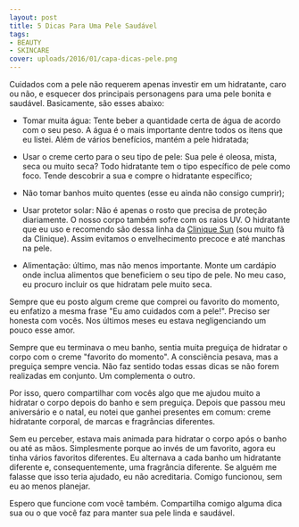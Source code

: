 ```yaml
---
layout: post
title: 5 Dicas Para Uma Pele Saudável
tags:
- BEAUTY
- SKINCARE
cover: uploads/2016/01/capa-dicas-pele.png
---
```


Cuidados com a pele não requerem apenas investir em um hidratante, caro ou não, e esquecer dos principais personagens para uma pele bonita e saudável. Basicamente, são esses abaixo:

- Tomar muita água: Tente beber a quantidade certa de água de acordo com o seu peso. A água é o mais importante dentre todos os itens que eu listei. Além de vários benefícios, mantém a pele hidratada;

- Usar o creme certo para o seu tipo de pele: Sua pele é oleosa, mista, seca ou muito seca? Todo hidratante tem o tipo específico de pele como foco. Tende descobrir a sua e compre o hidratante específico;

- Não tomar banhos muito quentes (esse eu ainda não consigo cumprir);

- Usar protetor solar: Não é apenas o rosto que precisa de proteção diariamente. O nosso corpo também sofre com os raios UV. O hidratante que eu uso e recomendo são dessa linha da <a href="http://www.clinique.com.br/products/1661/Solar/Proteo-solar/index.tmpl">Clinique Sun</a> (sou muito fã da Clinique). Assim evitamos o envelhecimento precoce e até manchas na pele.

- Alimentação: último, mas não menos importante. Monte um cardápio onde inclua alimentos que beneficiem o seu tipo de pele. No meu caso, eu procuro incluir os que hidratam pele muito seca.

Sempre que eu posto algum creme que comprei ou favorito do momento, eu enfatizo a mesma frase "Eu amo cuidados com a pele!". Preciso ser honesta com vocês. Nos últimos meses eu estava negligenciando um pouco esse amor.

Sempre que eu terminava o meu banho, sentia muita preguiça de hidratar o corpo com o creme "favorito do momento". A consciência pesava, mas a preguiça sempre vencia. Não faz sentido todas essas dicas se não forem realizadas em conjunto. Um complementa o outro.

Por isso, quero compartilhar com vocês algo que me ajudou muito a hidratar o corpo depois do banho e sem preguiça. Depois que passou meu aniversário e o natal, eu notei que ganhei presentes em comum: creme hidratante corporal, de marcas e fragrâncias diferentes.

Sem eu perceber, estava mais animada para hidratar o corpo após o banho ou até as mãos. Simplesmente porque ao invés de um favorito, agora eu tinha vários favoritos diferentes. Eu alternava a cada banho um hidratante diferente e, consequentemente, uma fragrância diferente. Se alguém me falasse que isso teria ajudado, eu não acreditaria. Comigo funcionou, sem eu ao menos planejar.

Espero que funcione com você também. Compartilha comigo alguma dica sua ou o que você faz para manter sua pele linda e saudável.
